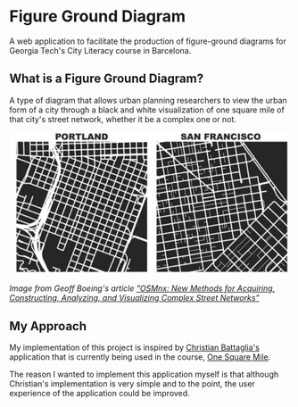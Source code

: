 Figure Ground Diagram
======
A web application to facilitate the production of figure-ground diagrams for Georgia Tech's City Literacy course in Barcelona.

## What is a Figure Ground Diagram?
A type of diagram that allows urban planning researchers to view the urban form of a city through a black and white visualization of one square mile of that city's street network, whether it be a complex one or not.

![Example Diagrams](images/ExampleDiagrams.JPG)

*Image from Geoff Boeing's article ["OSMnx: New Methods for Acquiring, Constructing, Analyzing, and Visualizing Complex Street Networks"](https://www.researchgate.net/publication/309738462_OSMnx_New_Methods_for_Acquiring_Constructing_Analyzing_and_Visualizing_Complex_Street_Networks)*

## My Approach
My implementation of this project is inspired by [Christian Battaglia's](https://github.com/cdbattags) application that is currently being used in the course, [One Square Mile](https://cdbattaglia.com/one-square-mile).

The reason I wanted to implement this application myself is that although Christian's implementation is very simple and to the point, the user experience of the application could be improved.
